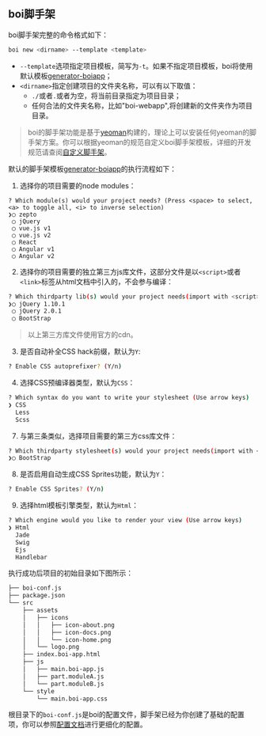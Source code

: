 ## boi脚手架

boi脚手架完整的命令格式如下：
```bash
boi new <dirname> --template <template>
```
* `--template`选项指定项目模板，简写为`-t`。如果不指定项目模板，boi将使用默认模板[generator-boiapp](https://github.com/boijs/generator-boiapp)；
* `<dirname>`指定创建项目的文件夹名称，可以有以下取值：
  * `./`或者`.`或者为空，将当前目录指定为项目目录；
  * 任何合法的文件夹名称，比如"boi-webapp",将创建新的文件夹作为项目目录。

> boi的脚手架功能是基于[yeoman](http://yeoman.io/)构建的，理论上可以安装任何yeoman的脚手架方案。你可以根据yeoman的规范自定义boi脚手架模板，详细的开发规范请查阅[自定义脚手架](_advance-scaffold.md)。

默认的脚手架模板[generator-boiapp](https://github.com/boijs/generator-boiapp)的执行流程如下：
1. 选择你的项目需要的node modules：
```base
? Which module(s) would your project needs? (Press <space> to select, <a> to toggle all, <i> to inverse selection)
❯◯ zepto
 ◯ jQuery
 ◯ vue.js v1
 ◯ vue.js v2
 ◯ React
 ◯ Angular v1
 ◯ Angular v2
```

2. 选择你的项目需要的独立第三方js库文件，这部分文件是以`<script>`或者`<link>`标签从html文档中引入的，不会参与编译：
```bash
? Which thirdparty lib(s) would your project needs(import with <script> tag by html document) (Press <space> to select, <a> to toggle all, <i> to inverse selection)
❯◯ jQuery 1.10.1
 ◯ jQuery 2.0.1
 ◯ BootStrap
```
> 以上第三方库文件使用官方的cdn。

3. 是否自动补全CSS hack前缀，默认为`Y`:
```bash
? Enable CSS autoprefixer? (Y/n)
```

4. 选择CSS预编译器类型，默认为`CSS`：
```bash
? Which syntax do you want to write your stylesheet (Use arrow keys)
❯ CSS
  Less
  Scss
```

7. 与第三条类似，选择项目需要的第三方css库文件：
```bash
? Which thirdparty stylesheet(s) would your project needs(import with <link> tag by html document) (Press <space> to select, <a> to toggle all, <i> to inverse selection)
❯◯ BootStrap
```

8. 是否启用自动生成CSS Sprites功能，默认为`Y`：
```bash
? Enable CSS Sprites? (Y/n)
```

9. 选择html模板引擎类型，默认为`Html`：
```bash
? Which engine would you like to render your view (Use arrow keys)
❯ Html
  Jade
  Swig
  Ejs
  Handlebar
```

执行成功后项目的初始目录如下图所示：
```bash
├── boi-conf.js
├── package.json
└── src
    ├── assets
    │   ├── icons
    │   │   ├── icon-about.png
    │   │   ├── icon-docs.png
    │   │   └── icon-home.png
    │   └── logo.png
    ├── index.boi-app.html
    ├── js
    │   ├── main.boi-app.js
    │   ├── part.moduleA.js
    │   └── part.moduleB.js
    └── style
        └── main.boi-app.css
```

根目录下的`boi-conf.js`是boi的配置文件，脚手架已经为你创建了基础的配置项，你可以参照[配置文档](_config.md)进行更细化的配置。
